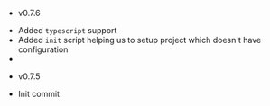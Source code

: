 * v0.7.6
- Added `typescript` support
- Added `init` script helping us to setup project which doesn't have configuration
- 

* v0.7.5
- Init commit